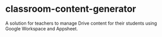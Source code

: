 # classroom-content-generator
A solution for teachers to manage Drive content for their students using Google Workspace and Appsheet.
